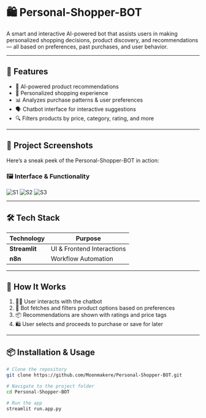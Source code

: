 # 🛍️ Personal-Shopper-BOT

A smart and interactive AI-powered bot that assists users in making personalized shopping decisions, product discovery, and recommendations — all based on preferences, past purchases, and user behavior.

---

## 🚀 Features

- 🧠 AI-powered product recommendations
- 🛒 Personalized shopping experience
- 📊 Analyzes purchase patterns & user preferences
- 🗣️ Chatbot interface for interactive suggestions
- 🔍 Filters products by price, category, rating, and more

---

## 📸 Project Screenshots

Here’s a sneak peek of the Personal-Shopper-BOT in action:

### 🖼️ Interface & Functionality

![S1](https://github.com/user-attachments/assets/71eaea77-c862-432d-b142-c2b8fa2911ea)
![S2](https://github.com/user-attachments/assets/ffaa79e6-c6b7-411f-a51c-4b35c9218fcf)
![S3](https://github.com/user-attachments/assets/6f5ec6bb-19a9-4fe8-8baa-dd65d5030617)

---

## 🛠️ Tech Stack

| Technology      | Purpose                        |
|---------------- |--------------------------------|
| **Streamlit**   | UI & Frontend Interactions     |
| **n8n**         | Workflow Automation          |

---

## 🧩 How It Works

1. 🧑‍💬 User interacts with the chatbot
2. 🧠 Bot fetches and filters product options based on preferences
3. 📦 Recommendations are shown with ratings and price tags
4. 🛍️ User selects and proceeds to purchase or save for later

---

## 📦 Installation & Usage

```bash
# Clone the repository
git clone https://github.com/Moonmakere/Personal-Shopper-BOT.git

# Navigate to the project folder
cd Personal-Shopper-BOT

# Run the app
streamlit run.app.py

